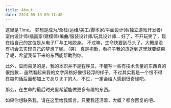 ```yaml
---
title: About
date: 2024-05-13 09:11:48
---
```

这里是Tlme。
梦想是成为/全栈/运维/美工/脚本家/平面设计师/独立游戏开发者/室内设计师/插画家/建模师/编曲/服装设计师/玩具设计师...
好了，不开玩笑了，现在给自己的定位是从电子厂与工地脱身。
不过嘛，生命快要到尽头了，大概是没有机会去实现自己的梦想了呢。（笑）
真是抱歉，看样子我的旅途到这里就要结束了呢，希望我留下来的东西能帮助到你。

此外，显而易见的是，我的本职并不是程序员，不能写一些有技术含量的东西真的很抱歉...
虽然看起来我的文字风格好像很轻浮的样子，不过其实我是一个恨不得在每句话后面都加上であります的人，不过，一定会给人感到很奇怪吧。

那么，在生命的最后时光里希望能做更多有趣的东西。

如果你想联系我，请在这里给我留言。只要我还活着，大概？都会回复的吧...